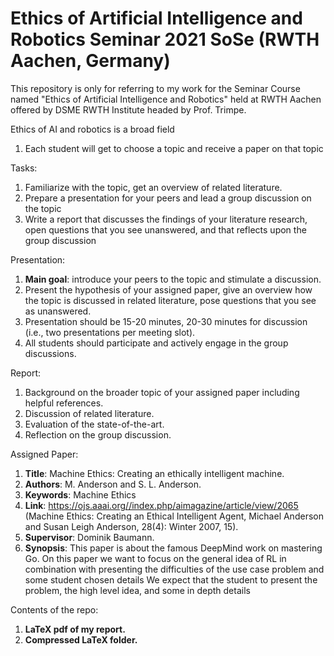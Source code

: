 # Ethics of Artificial Intelligence and Robotics Seminar 2021 SoSe (RWTH Aachen, Germany)

This repository is only for referring to my work for the Seminar Course named "Ethics of Artificial Intelligence and Robotics" held at RWTH Aachen offered by DSME RWTH Institute headed by Prof. Trimpe.

Ethics of AI and robotics is a broad field
1. Each student will get to choose a topic and receive a paper on that topic

Tasks:
1. Familiarize with the topic, get an overview of related literature.
2. Prepare a presentation for your peers and lead a group discussion on the topic
3. Write a report that discusses the findings of your literature research, open questions that you see unanswered, and that reflects upon the group discussion

Presentation:
1. **Main goal**: introduce your peers to the topic and stimulate a discussion.
2. Present the hypothesis of your assigned paper, give an overview how the topic is discussed in related literature, pose questions that you see as unanswered.
3. Presentation should be 15-20 minutes, 20-30 minutes for discussion (i.e., two presentations per meeting slot).
4. All students should participate and actively engage in the group discussions.

Report:
1. Background on the broader topic of your assigned paper including helpful references. 
2. Discussion of related literature.
3. Evaluation of the state-of-the-art.
4. Reflection on the group discussion.

Assigned Paper:

1. **Title**: Machine Ethics: Creating an ethically intelligent machine.
2. **Authors**: M. Anderson and S. L. Anderson.
3. **Keywords**: Machine Ethics
4. **Link**: https://ojs.aaai.org//index.php/aimagazine/article/view/2065 (Machine Ethics: Creating an Ethical Intelligent Agent, Michael Anderson and Susan Leigh Anderson, 28(4): Winter 2007, 15).
5. **Supervisor**: Dominik Baumann.
6. **Synopsis**: This paper is about the famous DeepMind work on mastering Go. On this paper we want to focus on the general idea of RL in combination with presenting the difficulties of the use case problem and some student chosen details We expect that the student to present the problem, the high level idea, and some in depth details

Contents of the repo:
1. **LaTeX pdf of my report.**
2. **Compressed LaTeX folder.**
